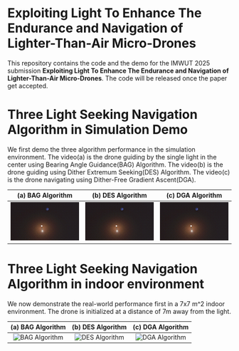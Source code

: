 # Exploiting Light To Enhance The Endurance and Navigation of Lighter-Than-Air Micro-Drones

This repository contains the code and the demo for the IMWUT 2025 submission **Exploiting Light To Enhance The Endurance and Navigation of Lighter-Than-Air Micro-Drones**.
The code will be released once the paper get accepted.


# Three Light Seeking Navigation Algorithm in Simulation Demo

We first demo the three algorithm performance in the simulation environment. The video(a) is the drone guiding by the single light in the center using Bearing Angle Guidance(BAG) Algorithm. The video(b) is the drone guiding using Dither Extremum Seeking(DES) Algorithm. The video(c) is the drone navigating using Dither-Free Gradient Ascent(DGA).


| (a) BAG Algorithm | (b) DES Algorithm | (c) DGA Algorithm |
| :---: | :---: | :---: |
| ![BAG Algorithm](figures/drone_bearing_angle_speed_up.gif) | ![DES Algorithm](figures/drone_with_dither_algorithm_speed.gif) | ![DGA Algorithm](figures/drone_with_gradient_ascent_speed.gif) |

# Three Light Seeking Navigation Algorithm in indoor environment

We now demonstrate the real-world performance first in a 7x7 m^2 indoor environment. The drone is initialized at a distance of 7m away from the light. 

| (a) BAG Algorithm | (b) DES Algorithm | (c) DGA Algorithm |
| :---: | :---: | :---: |
| ![BAG Algorithm](figures/BAG_indoor.gif) | ![DES Algorithm](figures/IMG_6054.gif) | ![DGA Algorithm](figures/IMG_6055.gif) |
